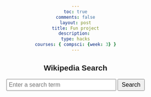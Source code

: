 ```yaml
---
toc: true
comments: false
layout: post
title: Fun project
description: 
type: hacks
courses: { compsci: {week: 3} }
---
```

<html>
<head>
    <title></title>
    <style>
        body {
            font-family: Arial, sans-serif;
            text-align: center;
            margin-top: 50px;
        }
        #search-input {
            width: 300px;
            padding: 5px;
            font-size: 16px;
        }
        #search-button {
            padding: 5px 10px;
            font-size: 16px;
            cursor: pointer;
        }
        #search-results {
            margin-top: 20px;
            text-align: left;
        }
    </style>
</head>
<body>
    <h2>Wikipedia Search</h2>
    <input type="text" id="search-input" placeholder="Enter a search term">
    <button id="search-button">Search</button>
    <div id="search-results"></div>
    <script>
        const searchInput = document.getElementById('search-input');
        const searchButton = document.getElementById('search-button');
        const searchResults = document.getElementById('search-results');
        searchButton.addEventListener('click', () => {
            const searchTerm = searchInput.value;
            if (searchTerm.trim() === '') {
                alert('Please enter a search term.');
                return;
            }
            // Make a request to the Wikipedia API
            fetch(`https://en.wikipedia.org/w/api.php?action=query&format=json&origin=*&list=search&srsearch=${searchTerm}`)
                .then(response => response.json())
                .then(data => {
                    displayResults(data.query.search);
                })
                .catch(error => {
                    console.error(error);
                });
        });
        function displayResults(results) {
            searchResults.innerHTML = ''; // Clear previous results
            if (results.length === 0) {
                searchResults.innerHTML = 'No results found.';
                return;
            }
            results.forEach(result => {
                const title = result.title;
                const snippet = result.snippet;
                const link = `https://en.wikipedia.org/wiki/${encodeURIComponent(title)}`;
                const resultElement = document.createElement('div');
                resultElement.innerHTML = `<h3><a href="${link}" target="_blank">${title}</a></h3>${snippet}`;
                searchResults.appendChild(resultElement);
            });
        }
    </script>
</body>
</html>





















